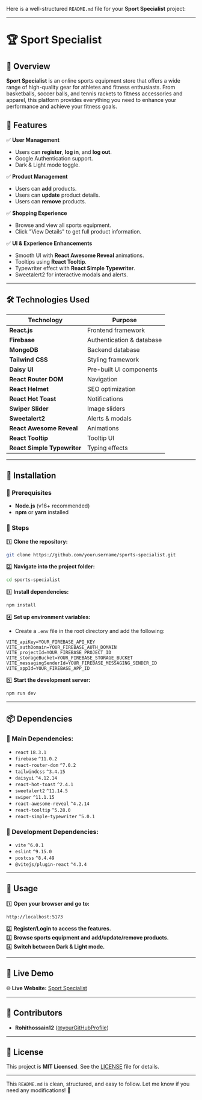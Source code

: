Here is a well-structured `README.md` file for your **Sport Specialist** project:  

---

# 🏆 Sport Specialist  

## 🚀 Overview  

**Sport Specialist** is an online sports equipment store that offers a wide range of high-quality gear for athletes and fitness enthusiasts. From basketballs, soccer balls, and tennis rackets to fitness accessories and apparel, this platform provides everything you need to enhance your performance and achieve your fitness goals.  

## 📌 Features  

✅ **User Management**  
- Users can **register**, **log in**, and **log out**.  
- Google Authentication support.  
- Dark & Light mode toggle.  

✅ **Product Management**  
- Users can **add** products.  
- Users can **update** product details.  
- Users can **remove** products.  

✅ **Shopping Experience**  
- Browse and view all sports equipment.  
- Click "View Details" to get full product information.  

✅ **UI & Experience Enhancements**  
- Smooth UI with **React Awesome Reveal** animations.  
- Tooltips using **React Tooltip**.  
- Typewriter effect with **React Simple Typewriter**.  
- Sweetalert2 for interactive modals and alerts.  

---

## 🛠️ Technologies Used  

| Technology        | Purpose |
|------------------|---------|
| **React.js** | Frontend framework |
| **Firebase** | Authentication & database |
| **MongoDB** | Backend database |
| **Tailwind CSS** | Styling framework |
| **Daisy UI** | Pre-built UI components |
| **React Router DOM** | Navigation |
| **React Helmet** | SEO optimization |
| **React Hot Toast** | Notifications |
| **Swiper Slider** | Image sliders |
| **Sweetalert2** | Alerts & modals |
| **React Awesome Reveal** | Animations |
| **React Tooltip** | Tooltip UI |
| **React Simple Typewriter** | Typing effects |

---

## 🔧 Installation  

### 📌 Prerequisites  
- **Node.js** (v16+ recommended)  
- **npm** or **yarn** installed  

### 📌 Steps  

1️⃣ **Clone the repository:**  
```sh
git clone https://github.com/yourusername/sports-specialist.git
```  
2️⃣ **Navigate into the project folder:**  
```sh
cd sports-specialist
```  
3️⃣ **Install dependencies:**  
```sh
npm install
```  
4️⃣ **Set up environment variables:**  
- Create a `.env` file in the root directory and add the following:  
```env
VITE_apiKey=YOUR_FIREBASE_API_KEY
VITE_authDomain=YOUR_FIREBASE_AUTH_DOMAIN
VITE_projectId=YOUR_FIREBASE_PROJECT_ID
VITE_storageBucket=YOUR_FIREBASE_STORAGE_BUCKET
VITE_messagingSenderId=YOUR_FIREBASE_MESSAGING_SENDER_ID
VITE_appId=YOUR_FIREBASE_APP_ID
```  
5️⃣ **Start the development server:**  
```sh
npm run dev
```

---

## 📦 Dependencies  

### 📌 Main Dependencies:  
- `react` `18.3.1`  
- `firebase` `^11.0.2`  
- `react-router-dom` `^7.0.2`  
- `tailwindcss` `^3.4.15`  
- `daisyui` `^4.12.14`  
- `react-hot-toast` `^2.4.1`  
- `sweetalert2` `^11.14.5`  
- `swiper` `^11.1.15`  
- `react-awesome-reveal` `^4.2.14`  
- `react-tooltip` `^5.28.0`  
- `react-simple-typewriter` `^5.0.1`  

### 📌 Development Dependencies:  
- `vite` `^6.0.1`  
- `eslint` `^9.15.0`  
- `postcss` `^8.4.49`  
- `@vitejs/plugin-react` `^4.3.4`  

---

## 📖 Usage  

1️⃣ **Open your browser and go to:**  
```
http://localhost:5173
```  
2️⃣ **Register/Login to access the features.**  
3️⃣ **Browse sports equipment and add/update/remove products.**  
4️⃣ **Switch between Dark & Light mode.**  

---

## 🔗 Live Demo  

🌐 **Live Website:** [Sport Specialist](https://animated-pika-7436f2.netlify.app)  

---

## 🤝 Contributors  

- **Rohithossain12** ([@yourGitHubProfile](https://github.com/yourGitHubProfile))  

---

## 📜 License  

This project is **MIT Licensed**. See the [LICENSE](LICENSE) file for details.  

---

This `README.md` is clean, structured, and easy to follow. Let me know if you need any modifications! 🚀
